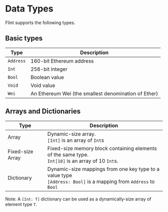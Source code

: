 # Data Types

Flint supports the following types.

## Basic types

| Type | Description |
| ---- | ----------- |
| `Address` | 160-bit Ethereum address |
| `Int`| 256-bit integer |
| `Bool`| Boolean value |
| `Void`| Void value |
| `Wei`| An Ethereum Wei (the smallest denomination of Ether) |

## Arrays and Dictionaries

| Type | Description |
| ---- | ----------- |
| Array | Dynamic-size array. <br> `[Int]` is an array of `Int`s |
| Fixed-size Array| Fixed-size memory block containing elements of the same type. <br> `Int[10]` is an array of 10 `Int`s. |
| Dictionary | Dynamic-size mappings from one key type to a value type <br> `[Address: Bool]` is a mapping from `Address` to `Bool` |

Note: A `[Int: T]` dictionary can be used as a dynamically-size array of element type `T`.
